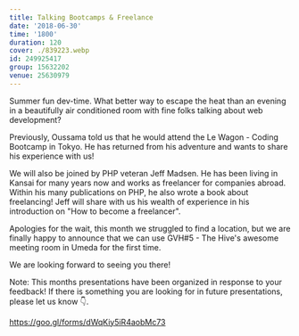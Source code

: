 ```yaml
---
title: Talking Bootcamps & Freelance
date: '2018-06-30'
time: '1800'
duration: 120
cover: ./839223.webp
id: 249925417
group: 15632202
venue: 25630979
---
```


Summer fun dev-time. What better way to escape the heat than an evening in a beautifully air conditioned room with fine folks talking about web development?

Previously, Oussama told us that he would attend the Le Wagon - Coding Bootcamp in Tokyo. He has returned from his adventure and wants to share his experience with us!

We will also be joined by PHP veteran Jeff Madsen. He has been living in Kansai for many years now and works as freelancer for companies abroad. Within his many publications on PHP, he also wrote a book about freelancing! Jeff will share with us his wealth of experience in his introduction on "How to become a freelancer".

Apologies for the wait, this month we struggled to find a location, but we are finally happy to announce that we can use GVH#5 - The Hive's awesome meeting room in Umeda for the first time.

We are looking forward to seeing you there!

Note: This months presentations have been organized in response to your feedback! If there is something you are looking for in future presentations, please let us know 👇.

https://goo.gl/forms/dWqKiy5iR4aobMc73
